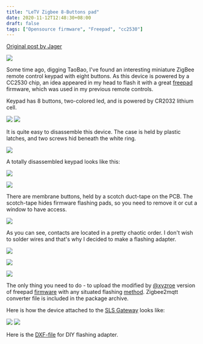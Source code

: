 ```yaml
---
title: "LeTV Zigbee 8-Buttons pad"
date: 2020-11-12T12:48:30+08:00
draft: false
tags: ["Opensource firmware", "Freepad", "cc2530"]
---
```

[Original post by Jager](https://modkam.ru/?p=1791)  


![](/img/letv-freepad/freepad_letv_12.png)

Some time ago, digging TaoBao, I've found an interesting miniature ZigBee remote control keypad with eight buttons.
As this device is powered by a CC2530 chip, an idea appeared in my head to flash it with a great [freepad](https://github.com/diyruz/freepad/) firmware, which was used in my previous remote controls.

Keypad has 8 buttons, two-colored led, and is powered by CR2032 lithium cell.

![](/img/letv-freepad/freepad_letv_13.png)
![](/img/letv-freepad/freepad_letv_2.png)


It is quite easy to disassemble this device. The case is held by plastic latches, and two screws hid beneath the white ring.

![](/img/letv-freepad/freepad_letv_5.png)

A totally disassembled keypad looks like this:

![](/img/letv-freepad/freepad_letv.png)

![](/img/letv-freepad/freepad_letv_3.png)

There are membrane buttons, held by a scotch duct-tape on the PCB.
The scotch-tape hides firmware flashing pads, so you need to remove it or cut a window to have access.

![](/img/letv-freepad/freepad_letv_1.png)

As you can see, contacts are located in a pretty chaotic order. I don't wish to solder wires and that's why I decided to make a flashing adapter.

![](/img/letv-freepad/freepad_letv_6.png)

![](/img/letv-freepad/freepad_letv_7.png)

![](/img/letv-freepad/freepad_letv_8.png)

The only thing you need to do - to upload the modified by [@xyzroe](https://t.me/xyzroe) version of freepad [firmware](https://github.com/diyruz/freepad/) with any 
situated flashing [method](https://zigbee.wiki/books/%D0%BF%D1%80%D0%BE%D1%88%D0%B8%D0%B2%D0%BA%D0%B8/page/%D0%BF%D1%80%D0%BE%D1%88%D0%B8%D0%B2%D0%BA%D0%B0-cc2531cc2530).
Zigbee2mqtt converter file is included in the package archive.

Here is how the device attached to the [SLS Gateway](https://slsys.github.io/Gateway/README_rus.html) looks like:

![](/img/letv-freepad/freepad_letv_9.png)
![](/img/letv-freepad/freepad_letv_11.png)

Here is the [DXF-file](https://www.dropbox.com/s/y3p7kqxyiqmid25/LeTV_pogopin.dxf?dl=0) for DIY flashing adapter.